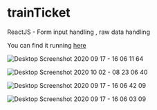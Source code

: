 # trainTicket
ReactJS - Form input handling , raw data handling

You can find it running [here](https://train-ticket-generator.netlify.app/)

![Desktop Screenshot 2020 09 17 - 16 06 11 64](https://user-images.githubusercontent.com/70691451/93484423-2ee17600-f902-11ea-8baf-6dc3a0b139af.png)

![Desktop Screenshot 2020 10 02 - 08 23 06 40](https://user-images.githubusercontent.com/70691451/94893960-aaa5fb80-0488-11eb-91a9-8d228219bd10.png)

![Desktop Screenshot 2020 09 17 - 16 06 42 09](https://user-images.githubusercontent.com/70691451/93484434-3274fd00-f902-11ea-8957-82248fcd60e1.png)

![Desktop Screenshot 2020 09 17 - 16 06 03 09](https://user-images.githubusercontent.com/70691451/93484439-33a62a00-f902-11ea-90e7-4b59675f8800.png)

